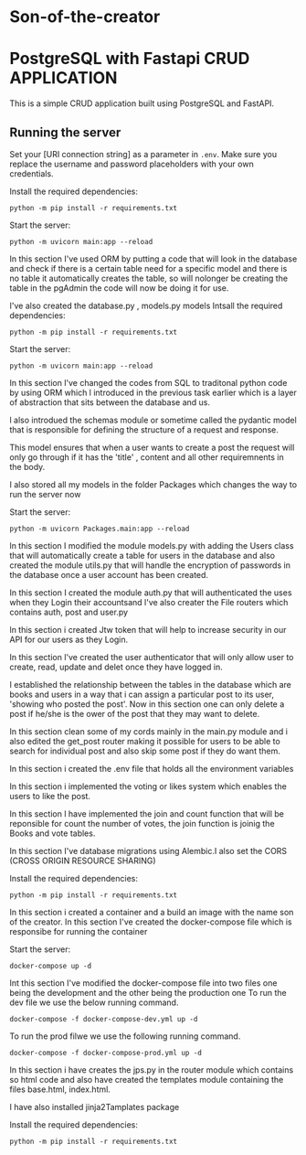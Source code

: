 # Son-of-the-creator


# PostgreSQL with Fastapi CRUD APPLICATION

This is a simple CRUD application built using PostgreSQL and FastAPI. 

## Running the server


Set your [URI connection string] as a parameter in `.env`. Make sure you replace the username and password placeholders with your own credentials.


Install the required dependencies:

```
python -m pip install -r requirements.txt
```

Start the server:
```
python -m uvicorn main:app --reload
```
In this section I've used ORM by putting a code that will look in the database and check if there is a certain table need for a specific model and there is no table it automatically creates the table, so will nolonger be creating the table in the pgAdmin the code will now be doing it for use.

I've also created the database.py , models.py models 
Intsall the required dependencies:

```
python -m pip install -r requirements.txt

```

Start the server:

```
python -m uvicorn main:app --reload

```
In this section l've changed the codes from SQL to traditonal python code by using ORM which l introduced in the previous task earlier which is a layer of abstraction that sits between the database and us.

l also introdued the schemas module or sometime called the pydantic model that is responsible for defining the structure of a request and response.

This model ensures that when a user wants to create a post the request will only go through if it has the 'title' , content and all other requiremnents in the body.

I also stored all my models in the folder Packages which changes the way to run the server now


Start the server:

```
python -m uvicorn Packages.main:app --reload

```
ln this section I modified the module models.py with adding the Users class that will automatically create a table for users in the database and also created the module utils.py that will handle the encryption of passwords in the database once a user account has been created.

In this section I created the module auth.py that will authenticated the uses when they Login their accountsand l've also creater the File routers which contains auth, post and user.py 

ln this section i created Jtw token that will help to increase security in our API for our users as they Login.

In this section l've created the user authenticator that will only allow user to create, read, update and delet once they have logged in.  

I established the relationship  between the tables in the database which are books and users in a way that i can assign a particular post to its user, 'showing who posted the post'.
Now in this section one can only delete a post if he/she is the ower of the post that they may want to delete.

In this section clean some of my cords mainly in the main.py module and i also edited the get_post router making it possible for users to be able to search for individual post and also skip some post if they do want them.

In this section i created the .env file that holds all the environment variables 

In this section i implemented the voting or likes system which enables the users to like the post.

In this section l have implemented the join and count function that will be reponsible for count the number of votes, the join function is joinig the Books and vote tables.

In this section I've database migrations using Alembic.I also set the CORS (CROSS ORIGIN RESOURCE SHARING)


Install the required dependencies:

```
python -m pip install -r requirements.txt

```
In this section i created a container and a build an image with the name son of the creator.
In this section I've created the docker-compose file which is responsibe for running the container


Start the server:

```
docker-compose up -d

```
Int this section I've modified the docker-compose file into two files one being the development and the other being the production one
To run the dev file we use the below running command. 

```
docker-compose -f docker-compose-dev.yml up -d

```
To run the prod filwe we use the following running command.

``` 
docker-compose -f docker-compose-prod.yml up -d

```

In this section i have creates the jps.py in the router module which contains so html code and also have created the templates module containing the files base.html, index.html.

I have also installed jinja2Tamplates package

Install the required dependencies:

```
python -m pip install -r requirements.txt

```